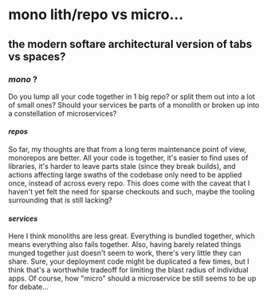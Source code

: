 # mono lith/repo vs micro...

## the modern softare architectural version of tabs vs spaces?

### _mono_ ?

Do you lump all your code together in 1 big repo?
or split them out into a lot of small ones?
Should your services be parts of a monolith
or broken up into a constellation of microservices?

#### _repos_

So far,
my thoughts are that from a long term maintenance point of view,
monorepos are better.
All your code is together,
it's easier to find uses of libraries,
it's harder to leave parts stale (since they break builds),
and actions affecting large swaths of the codebase only need to be applied once,
instead of across every repo.
This does come with the caveat that I haven't yet felt the need for sparse checkouts and such,
maybe the tooling surrounding that is still lacking?

#### _services_

Here I think monoliths are less great.
Everything is bundled together, which means everything also fails together.
Also, having barely related things munged together just doesn't seem to work,
there's very little they can share.
Sure, your deployment code might be duplicated a few times,
but I think that's a worthwhile tradeoff for limiting the blast radius of individual apps.
Of course, how "micro" should a microservice be still seems to be up for debate...
